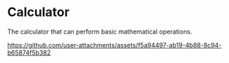 # Calculator
The calculator that can perform basic mathematical operations.


https://github.com/user-attachments/assets/f5a94497-ab19-4b88-8c94-b65874f5b382


